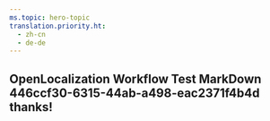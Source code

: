```yaml
---
ms.topic: hero-topic
translation.priority.ht: 
  - zh-cn
  - de-de
---
```

## OpenLocalization Workflow Test MarkDown 446ccf30-6315-44ab-a498-eac2371f4b4d thanks!
